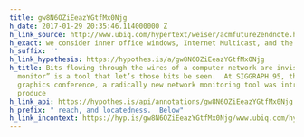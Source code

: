 ```yaml
---
title: gw8N6OZiEeazYGtfMx0Njg
h_date: 2017-01-29 20:35:46.114000000 Z
h_link_source: http://www.ubiq.com/hypertext/weiser/acmfuture2endnote.htm
h_exact: we consider inner office windows, Internet Multicast, and the
h_suffix: ''
h_link_hypothesis: https://hypothes.is/a/gw8N6OZiEeazYGtfMx0Njg
h_title: Bits flowing through the wires of a computer network are invisible; a “network
  monitor” is a tool that let’s those bits be seen.  At SIGGRAPH 95, the largest computer
  graphics conference, a radically new network monitoring tool was introduced.  It
  produce
h_link_api: https://hypothes.is/api/annotations/gw8N6OZiEeazYGtfMx0Njg
h_prefix: " reach, and locatedness.  Below"
h_link_incontext: https://hyp.is/gw8N6OZiEeazYGtfMx0Njg/www.ubiq.com/hypertext/weiser/acmfuture2endnote.htm
---
```


